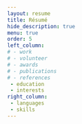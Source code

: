 ```yaml
---
layout: resume
title: Résumé
hide_description: true
menu: true
order: 5
left_column:
# - work
# - volunteer
# - awards
# - publications
# - references
 - education
 - interests
right_column:
 - languages
 - skills
---
```

